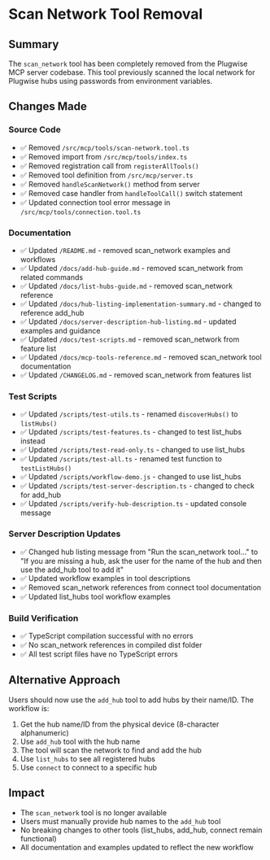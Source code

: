# Scan Network Tool Removal

## Summary

The `scan_network` tool has been completely removed from the Plugwise MCP server codebase. This tool previously scanned the local network for Plugwise hubs using passwords from environment variables.

## Changes Made

### Source Code
- ✅ Removed `/src/mcp/tools/scan-network.tool.ts`
- ✅ Removed import from `/src/mcp/tools/index.ts`
- ✅ Removed registration call from `registerAllTools()`
- ✅ Removed tool definition from `/src/mcp/server.ts`
- ✅ Removed `handleScanNetwork()` method from server
- ✅ Removed case handler from `handleToolCall()` switch statement
- ✅ Updated connection tool error message in `/src/mcp/tools/connection.tool.ts`

### Documentation
- ✅ Updated `/README.md` - removed scan_network examples and workflows
- ✅ Updated `/docs/add-hub-guide.md` - removed scan_network from related commands
- ✅ Updated `/docs/list-hubs-guide.md` - removed scan_network reference
- ✅ Updated `/docs/hub-listing-implementation-summary.md` - changed to reference add_hub
- ✅ Updated `/docs/server-description-hub-listing.md` - updated examples and guidance
- ✅ Updated `/docs/test-scripts.md` - removed scan_network from feature list
- ✅ Updated `/docs/mcp-tools-reference.md` - removed scan_network tool documentation
- ✅ Updated `/CHANGELOG.md` - removed scan_network from features list

### Test Scripts
- ✅ Updated `/scripts/test-utils.ts` - renamed `discoverHubs()` to `listHubs()`
- ✅ Updated `/scripts/test-features.ts` - changed to test list_hubs instead
- ✅ Updated `/scripts/test-read-only.ts` - changed to use list_hubs
- ✅ Updated `/scripts/test-all.ts` - renamed test function to `testListHubs()`
- ✅ Updated `/scripts/workflow-demo.js` - changed to use list_hubs
- ✅ Updated `/scripts/test-server-description.ts` - changed to check for add_hub
- ✅ Updated `/scripts/verify-hub-description.ts` - updated console message

### Server Description Updates
- ✅ Changed hub listing message from "Run the scan_network tool..." to "If you are missing a hub, ask the user for the name of the hub and then use the add_hub tool to add it"
- ✅ Updated workflow examples in tool descriptions
- ✅ Removed scan_network references from connect tool documentation
- ✅ Updated list_hubs tool workflow examples

### Build Verification
- ✅ TypeScript compilation successful with no errors
- ✅ No scan_network references in compiled dist folder
- ✅ All test script files have no TypeScript errors

## Alternative Approach

Users should now use the `add_hub` tool to add hubs by their name/ID. The workflow is:

1. Get the hub name/ID from the physical device (8-character alphanumeric)
2. Use `add_hub` tool with the hub name
3. The tool will scan the network to find and add the hub
4. Use `list_hubs` to see all registered hubs
5. Use `connect` to connect to a specific hub

## Impact

- The `scan_network` tool is no longer available
- Users must manually provide hub names to the `add_hub` tool
- No breaking changes to other tools (list_hubs, add_hub, connect remain functional)
- All documentation and examples updated to reflect the new workflow
